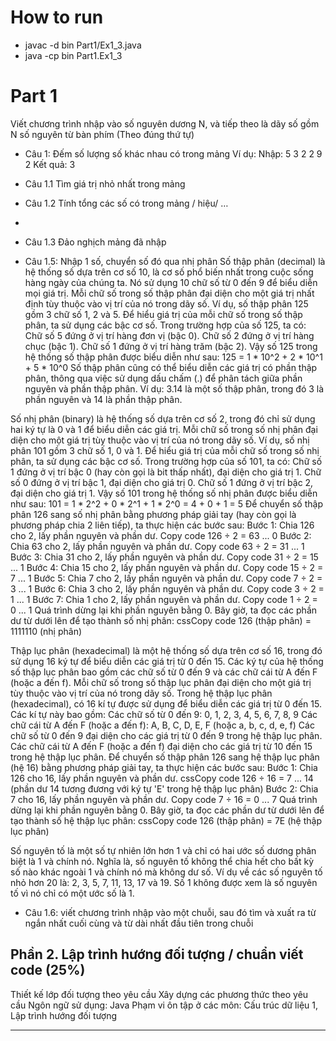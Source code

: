 # How to run 
- javac -d bin Part1/Ex1_3.java
- java -cp bin Part1.Ex1_3

# Part 1

Viết chương trình nhập vào số nguyên dương N, và tiếp theo là dãy số gồm N số nguyên từ bàn phím (Theo đúng thứ tự)
- Câu 1: Đếm số lượng số khác nhau có trong mảng
Ví dụ: Nhập:  5 3 2 2 9 2
Kết quả: 3

- Câu 1.1 Tìm giá trị nhỏ nhất trong mảng

- Câu 1.2 Tính tổng các số có trong mảng / hiệu/ …
- 
- Câu 1.3 Đảo nghịch mảng đã nhập


- Câu 1.5: Nhập 1 số, chuyển số đó qua nhị phân
Số thập phân (decimal) là hệ thống số dựa trên cơ số 10, là cơ số phổ biến nhất trong cuộc sống hàng ngày của chúng ta. Nó sử dụng 10 chữ số từ 0 đến 9 để biểu diễn mọi giá trị. Mỗi chữ số trong số thập phân đại diện cho một giá trị nhất định tùy thuộc vào vị trí của nó trong dãy số.
Ví dụ, số thập phân 125 gồm 3 chữ số 1, 2 và 5. Để hiểu giá trị của mỗi chữ số trong số thập phân, ta sử dụng các bậc cơ số. Trong trường hợp của số 125, ta có:
Chữ số 5 đứng ở vị trí hàng đơn vị (bậc 0).
Chữ số 2 đứng ở vị trí hàng chục (bậc 1).
Chữ số 1 đứng ở vị trí hàng trăm (bậc 2).
Vậy số 125 trong hệ thống số thập phân được biểu diễn như sau:
125 = 1 * 10^2 + 2 * 10^1 + 5 * 10^0
Số thập phân cũng có thể biểu diễn các giá trị có phần thập phân, thông qua việc sử dụng dấu chấm (.) để phân tách giữa phần nguyên và phần thập phân. Ví dụ: 3.14 là một số thập phân, trong đó 3 là phần nguyên và 14 là phần thập phân.

Số nhị phân (binary) là hệ thống số dựa trên cơ số 2, trong đó chỉ sử dụng hai ký tự là 0 và 1 để biểu diễn các giá trị. Mỗi chữ số trong số nhị phân đại diện cho một giá trị tùy thuộc vào vị trí của nó trong dãy số.
Ví dụ, số nhị phân 101 gồm 3 chữ số 1, 0 và 1. Để hiểu giá trị của mỗi chữ số trong số nhị phân, ta sử dụng các bậc cơ số. Trong trường hợp của số 101, ta có:
Chữ số 1 đứng ở vị trí bậc 0 (hay còn gọi là bit thấp nhất), đại diện cho giá trị 1.
Chữ số 0 đứng ở vị trí bậc 1, đại diện cho giá trị 0.
Chữ số 1 đứng ở vị trí bậc 2, đại diện cho giá trị 1.
Vậy số 101 trong hệ thống số nhị phân được biểu diễn như sau:
101 = 1 * 2^2 + 0 * 2^1 + 1 * 2^0 = 4 + 0 + 1 = 5
Để chuyển số thập phân 126 sang số nhị phân bằng phương pháp giải tay (hay còn gọi là phương pháp chia 2 liên tiếp), ta thực hiện các bước sau:
Bước 1: Chia 126 cho 2, lấy phần nguyên và phần dư.
Copy code
126 ÷ 2 = 63 ... 0 
Bước 2: Chia 63 cho 2, lấy phần nguyên và phần dư.
Copy code
63 ÷ 2 = 31 ... 1 
Bước 3: Chia 31 cho 2, lấy phần nguyên và phần dư.
Copy code
31 ÷ 2 = 15 ... 1 
Bước 4: Chia 15 cho 2, lấy phần nguyên và phần dư.
Copy code
15 ÷ 2 = 7 ... 1 
Bước 5: Chia 7 cho 2, lấy phần nguyên và phần dư.
Copy code
7 ÷ 2 = 3 ... 1 
Bước 6: Chia 3 cho 2, lấy phần nguyên và phần dư.
Copy code
3 ÷ 2 = 1 ... 1 
Bước 7: Chia 1 cho 2, lấy phần nguyên và phần dư.
Copy code
1 ÷ 2 = 0 ... 1 
Quá trình dừng lại khi phần nguyên bằng 0. Bây giờ, ta đọc các phần dư từ dưới lên để tạo thành số nhị phân:
cssCopy code
126 (thập phân) = 1111110 (nhị phân) 


Thập lục phân (hexadecimal) là một hệ thống số dựa trên cơ số 16, trong đó sử dụng 16 ký tự để biểu diễn các giá trị từ 0 đến 15. Các ký tự của hệ thống số thập lục phân bao gồm các chữ số từ 0 đến 9 và các chữ cái từ A đến F (hoặc a đến f). Mỗi chữ số trong số thập lục phân đại diện cho một giá trị tùy thuộc vào vị trí của nó trong dãy số.
Trong hệ thập lục phân (hexadecimal), có 16 kí tự được sử dụng để biểu diễn các giá trị từ 0 đến 15. Các kí tự này bao gồm:
Các chữ số từ 0 đến 9: 0, 1, 2, 3, 4, 5, 6, 7, 8, 9
Các chữ cái từ A đến F (hoặc a đến f): A, B, C, D, E, F (hoặc a, b, c, d, e, f)
Các chữ số từ 0 đến 9 đại diện cho các giá trị từ 0 đến 9 trong hệ thập lục phân. Các chữ cái từ A đến F (hoặc a đến f) đại diện cho các giá trị từ 10 đến 15 trong hệ thập lục phân. 
Để chuyển số thập phân 126 sang hệ thập lục phân (hệ 16) bằng phương pháp giải tay, ta thực hiện các bước sau:
Bước 1: Chia 126 cho 16, lấy phần nguyên và phần dư.
cssCopy code
126 ÷ 16 = 7 ... 14 (phần dư 14 tương đương với ký tự 'E' trong hệ thập lục phân) 
Bước 2: Chia 7 cho 16, lấy phần nguyên và phần dư.
Copy code
7 ÷ 16 = 0 ... 7 
Quá trình dừng lại khi phần nguyên bằng 0. Bây giờ, ta đọc các phần dư từ dưới lên để tạo thành số hệ thập lục phân:
cssCopy code
126 (thập phân) = 7E (hệ thập lục phân)

Số nguyên tố là một số tự nhiên lớn hơn 1 và chỉ có hai ước số dương phân biệt là 1 và chính nó. Nghĩa là, số nguyên tố không thể chia hết cho bất kỳ số nào khác ngoài 1 và chính nó mà không dư số.
Ví dụ về các số nguyên tố nhỏ hơn 20 là: 2, 3, 5, 7, 11, 13, 17 và 19.
Số 1 không được xem là số nguyên tố vì nó chỉ có một ước số là 1.

- Câu 1.6: viết chương trình nhập vào một chuỗi, sau đó tìm và xuất ra từ ngắn nhất cuối cùng và từ dài nhất đầu tiên trong chuỗi







## Phần 2. Lập trình hướng đối tượng / chuẩn viết code (25%)
Thiết kế lớp đối tượng theo yêu cầu
Xây dựng các phương thức theo yêu cầu
Ngôn ngữ sử dụng: Java
Phạm vi ôn tập ở các môn: Cấu trúc dữ liệu 1, Lập trình hướng đối tượng


-------------